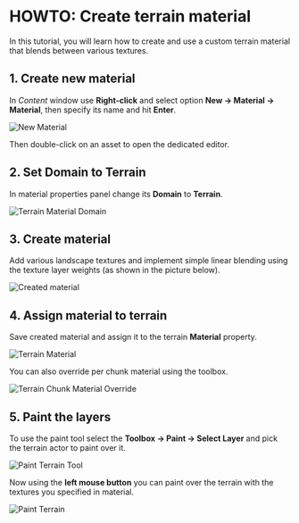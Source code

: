 # HOWTO: Create terrain material

In this tutorial, you will learn how to create and use a custom terrain material that blends between various textures.

## 1. Create new material

In *Content* window use **Right-click** and select option **New -> Material -> Material**, then specify its name and hit **Enter**.

![New Material](media/new-material.png)

Then double-click on an asset to open the dedicated editor.

## 2. Set Domain to Terrain

In material properties panel change its **Domain** to **Terrain**.

![Terrain Material Domain](media/terrain-material-domain.png)

## 3. Create material

Add various landscape textures and implement simple linear blending using the texture layer weights (as shown in the picture below).

![Created material](media/terrain-material-example.png)

## 4. Assign material to terrain

Save created material and assign it to the terrain **Material** property.

![Terrain Material](media/terrain-material-set.png)

You can also override per chunk material using the toolbox.

![Terrain Chunk Material Override](media/per-chunk-material-override.png)

## 5. Paint the layers

To use the paint tool select the **Toolbox -> Paint -> Select Layer** and pick the terrain actor to paint over it.

![Paint Terrain Tool](media/paint-layer-tool.png)

Now using the **left mouse button** you can paint over the terrain with the textures you specified in material. 

![Paint Terrain](../media/terrain_pic_08.gif)

